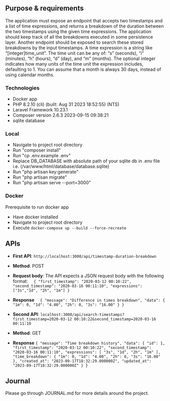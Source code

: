 ## Purpose & requirements
The application must expose an endpoint that accepts two timestamps and a
list of time expressions, and returns a breakdown of the duration between the two timestamps
using the given time expressions. The application should keep track of all the breakdowns
executed in some persistence layer. Another endpoint should be exposed to search these
stored breakdowns by the input timestamps.
A time expression is a string like “[integer]time_unit”. The time unit can be any of: “s” (seconds),
“i” (minutes), “h” (hours), “d” (day), and “m” (months). The optional integer indicates how many
units of the time unit the expression includes, defaulting to 1. You can assume that a month is
always 30 days, instead of using calendar months.

### Technologies

- Docker app
- PHP 8.2.10 (cli) (built: Aug 31 2023 18:52:55) (NTS)
- Laravel Framework 10.23.1
- Composer version 2.6.3 2023-09-15 09:38:21
- sqlite database

### Local

- Navigate to project root directory
- Run "composer install"
- Run "cp .env.example .env"
- Replace DB_DATABASE with absolute path of your sqlite db in .env file i.e. (/var/www/html/database/database.sqlite)
- Run "php artisan key:generate"
- Run "php artisan migrate"
- Run "php artisan serve --port=3000"


### Docker
Prerequisite to run docker app
- Have docker installed
- Navigate to project root directory
- Execute `docker-compose up --build --force-recreate`

## APIs
- **First API**: `http://localhost:3000/api/timestamp-duration-breakdown`
- **Method**: POST
- **Request body**:
The API expects a JSON request body with the following format:
`  {
  "first_timestamp": "2020-03-12 00:10:22",
  "second_timestamp": "2020-03-16 00:11:10",
  "expressions":["3s","1d", "2h", "1m"]
  }`
- **Response**
`  {
  "message": "Difference in times breakdown",
  "data": {
  "1m": 0,
  "1d": "4.00",
  "2h": 0,
  "3s": "16.00"
  }
  }`




- **Second API**: `localhost:3000/api/search-timestamps?first_timestamp=2020-03-12 00:10:22&second_timestamp=2020-03-16 00:11:10`
- **Method**: GET
- **Response**
  `{
  "message": "Time breakdown history",
  "data": {
  "id": 1,
  "first_timestamp": "2020-03-12 00:10:22",
  "second_timestamp": "2020-03-16 00:11:10",
  "expressions": [
  "3s",
  "1d",
  "2h",
  "1m"
  ],
  "time_breakdown": {
  "1m": 0,
  "1d": "4.00",
  "2h": 0,
  "3s": "16.00"
  },
  "created_at": "2023-09-17T18:32:29.000000Z",
  "updated_at": "2023-09-17T18:32:29.000000Z"
  }
  }`

## Journal
Please go through JOURNAL.md for more details around the project.
